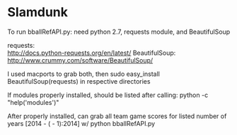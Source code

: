 Slamdunk
========

To run bballRefAPI.py:
   need python 2.7, requests module, and BeautifulSoup

   requests:   
     http://docs.python-requests.org/en/latest/
   BeautifulSoup:
     http://www.crummy.com/software/BeautifulSoup/

   I used macports to grab both, then sudo easy_install BeautifulSoup(requests) in respective directories

   If modules properly installed, should be listed after calling:
     python -c "help('modules')"

   After properly installed, can grab all team game scores for listed number of years [2014 - (<num> - 1):2014] w/
     python bballRefAPI.py <num>